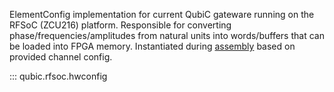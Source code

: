 ElementConfig implementation for current QubiC gateware running on the RFSoC (ZCU216) platform. Responsible for converting phase/frequencies/amplitudes from natural units into words/buffers that can be loaded into FPGA memory. Instantiated during [assembly](toolchain.md/#qubic.toolchain.run_assemble_stage) based on provided channel config.

::: qubic.rfsoc.hwconfig
